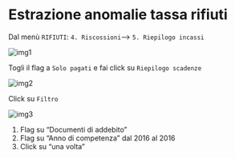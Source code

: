 # Estrazione anomalie tassa rifiuti 
Dal menù `RIFIUTI`: `4. Riscossioni`--> `5. Riepilogo incassi` 

![img1](https://user-images.githubusercontent.com/7601546/133889345-b803bf12-ef06-4ef4-ad67-707dca2f5c8d.png)

Togli il flag a `Solo pagati` e fai click su `Riepilogo scadenze`

![img2](https://user-images.githubusercontent.com/7601546/133890400-d223aba2-9adb-4481-b9f1-70b6e7452508.png)

Click su `Filtro` 

![img3](https://user-images.githubusercontent.com/7601546/133890526-7121620c-791b-43f5-a6a3-789b590c644a.png)

1. Flag su “Documenti di addebito” 
2. Flag su “Anno di competenza” dal 2016 al 2016 
3. Click su “una volta” 

